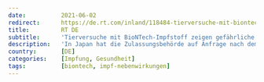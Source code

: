 ```yaml
---
date:          2021-06-02
redirect:      https://de.rt.com/inland/118484-tierversuche-mit-biontech-impfung-zeigen-konzentration-nano-partikel-in-organen/
title:         RT DE
subtitle:      'Tierversuche mit BioNTech-Impfstoff zeigen gefährliche Konzentration von Nano-Partikeln in Organen'
description:   'In Japan hat die Zulassungsbehörde auf Anfrage nach dem Informationsfreiheitsgesetz die bisher nicht zugänglichen Tierversuchsdaten zum mRNA-Impfstoff von Pfizer/BioNTech veröffentlicht. Aus den Daten geht hervor, dass die mRNA-Nanopartikel nicht wie von den Herstellern behauptet an der Einstichstelle im Muskelgewebe verbleiben, sondern in vielen Fällen hochkonzentriert in die Organe gelangen. RT DE fragte das Gesundheitsministerium auf der Bundespressekonferenz nach dessen Bewertung.'
country:       [DE]
categories:    [Impfung, Gesundheit]
tags:          [biontech, impf-nebenwirkungen]
---
```

